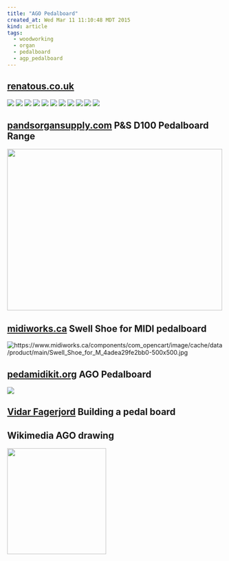 ```yaml
---
title: "AGO Pedalboard"
created_at: Wed Mar 11 11:10:48 MDT 2015
kind: article
tags:
  - woodworking
  - organ
  - pedalboard
  - agp_pedalboard
---
```


## [renatous.co.uk](http://www.renatus.co.uk/pedalboards.shtml)

<img src="http://www.renatus.co.uk/images/organs/pedalboards/straight_pb_1.jpg" style="" id="lightboxImage">

<img src="http://www.renatus.co.uk/images/organs/pedalboards/straight_pb_drawing.jpg" style="" id="lightboxImage">

<img src="http://www.renatus.co.uk/images/organs/pedalboards/straight_pb_2.jpg" style="" id="lightboxImage">

<img src="http://www.renatus.co.uk/images/organs/pedalboards/custom_pedalboard.jpg" style="" id="lightboxImage">

<img src="http://www.renatus.co.uk/images/organs/pedalboards/budget_pedalboard_32.jpg" style="" id="lightboxImage">

<img src="http://www.renatus.co.uk/images/organs/pedalboards/budget_pedalboard.jpg" style="" id="lightboxImage">

<img src="http://www.renatus.co.uk/images/organs/pedalboards/budget_pedalboard_1.jpg" style="" id="lightboxImage">

<img src="http://www.renatus.co.uk/images/organs/pedalboards/pb_plymouth.jpg" style="" id="lightboxImage">

<img src="http://www.renatus.co.uk/images/organs/pedalboards/blackwood_capped_sharps.jpg" style="" id="lightboxImage">

<img src="http://www.renatus.co.uk/images/organs/pedalboards/rco_pedalboard_2.jpg" style="" id="lightboxImage">

<img src="http://www.renatus.co.uk/images/organs/pedalboards/rco_pedalboard.jpg" style="" id="lightboxImage">

## [pandsorgansupply.com](http://www.pandsorgansupply.com/D100_Pedalboard_Range.html) P&S D100 Pedalboard Range

<img src="http://www.pandsorgansupply.com/CloseUp/Pedalboard%205.png" style="" id="lightboxImage" height="375" width="500">

## [midiworks.ca](https://www.midiworks.ca/index.php/products?option=com_opencart&Itemid=104&route=product/product&product_id=40) Swell Shoe for MIDI pedalboard

<img src="https://www.midiworks.ca/components/com_opencart/image/cache/data/product/main/Swell_Shoe_for_M_4adea29fe2bb0-500x500.jpg" alt="https://www.midiworks.ca/components/com_opencart/image/cache/data/product/main/Swell_Shoe_for_M_4adea29fe2bb0-500x500.jpg" class="decoded">


## [pedamidikit.org](http://www.pedamidikit.org/) AGO Pedalboard

<img src="http://www.borgovercelli.net/websites/cpalfius/WebPMK/1.2/PMK_files/PMK32AGO/pmk32ago.jpg" >

## [Vidar Fagerjord](http://www.fagerjord.org/index.php/organ-project/38-organ-related/69-building-a-pedal-board) Building a pedal board

## Wikimedia AGO drawing

<img class="mw-mmv-dialog-is-open" src="http://upload.wikimedia.org/wikipedia/commons/thumb/0/0c/Pedalierago.jpg/320px-Pedalierago.jpg" crossorigin="anonymous" height="246" width="230">

